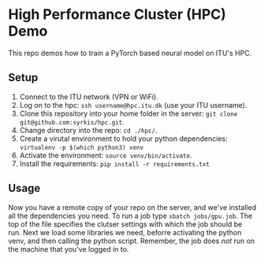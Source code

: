 # High Performance Cluster (HPC) Demo

This repo demos how to train a PyTorch based neural model on ITU's HPC.

## Setup
1. Connect to the ITU network (VPN or WiFi).
2. Log on to the hpc: `ssh username@hpc.itu.dk` (use your ITU username).
3. Clone this repository into your home folder in the server: `git clone git@github.com:syrkis/hpc.git`.
4. Change directory into the repo: `cd ./hpc/`.
5. Create a virutal environment to hold your python dependencies: `virtualenv -p $(which python3) venv`
6. Activate the environment: `source venv/bin/activate`.
7. Install the requirements: `pip install -r requirements.txt`

## Usage
Now you have a remote copy of your repo on the server, and we've installed all the dependencies you need.
To run a job type `sbatch jobs/gpu.job`.
The top of the file specifies the clutser settings with which the job should be run.
Next we load some libraries we need, beforre activating the python venv, and then calling the python script.
Remember, the job does *not* run on the machine that you've logged in to.
